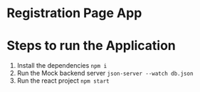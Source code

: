 # Registration Page App

# Steps to run the Application
1. Install the dependencies
    `npm i`
2. Run the Mock backend server 
    `json-server --watch db.json`
3. Run the react project
    `npm start`



